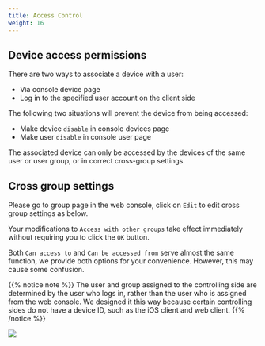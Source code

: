 ```yaml
---
title: Access Control
weight: 16
---
```


## Device access permissions

There are two ways to associate a device with a user:
- Via console device page
- Log in to the specified user account on the client side

The following two situations will prevent the device from being accessed:
- Make device `disable` in console devices page
- Make user `disable` in console user page

The associated device can only be accessed by the devices of the same user or user group, or in correct cross-group settings.

## Cross group settings

Please go to group page in the web console, click on `Edit` to edit cross group settings as below.

Your modifications to `Access with other groups` take effect immediately without requiring you to click the `OK` button.

Both `Can access to` and `Can be accessed from` serve almost the same function, we provide both options for your convenience. However, this may cause some confusion.

{{% notice note %}}
The user and group assigned to the controlling side are determined by the user who logs in, rather than the user who is assigned from the web console. We designed it this way because certain controlling sides do not have a device ID, such as the iOS client and web client.
{{% /notice %}}

![](/docs/en/self-host/rustdesk-server-pro/permissions/images/crossgrp.png)
